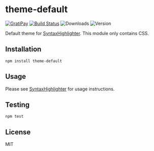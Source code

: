 # theme-default

[![GratiPay](https://img.shields.io/gratipay/user/alexgorbatchev.svg)](https://gratipay.com/alexgorbatchev/)
[![Build Status](https://travis-ci.org/syntaxhighlighter/theme-default.svg)](https://travis-ci.org/syntaxhighlighter/theme-default)
![Downloads](https://img.shields.io/npm/dm/theme-default.svg)
![Version](https://img.shields.io/npm/v/theme-default.svg)

Default theme for [SyntaxHighlighter](https://github.com/syntaxhighlighter/syntaxhighlighter). This module only contains CSS.

## Installation

```
npm install theme-default
```

## Usage

Please see [SyntaxHighlighter](https://github.com/syntaxhighlighter/syntaxhighlighter) for usage instructions.

## Testing

```
npm test
```

## License

MIT
